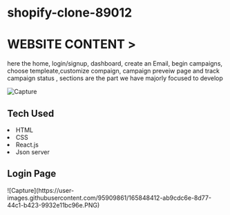 # shopify-clone-89012

<h1>WEBSITE CONTENT ></h1>
here the home, login/signup, dashboard, create an Email, begin campaigns, choose templeate,customize
compaign, campaign preveiw page and track campaign status , sections are the part we have majorly focused to develop

![Capture](https://user-images.githubusercontent.com/95909861/165847820-c8c44641-1e61-4a15-a04c-790ea08cf82b.PNG)

<h2>Tech Used</h2>
<li>HTML</li>
<li>CSS</li>
<li>React.js</li>
<li>Json server</li>

<h2>Login Page</h2>
![Capture](https://user-images.githubusercontent.com/95909861/165848412-ab9cdc6e-8d77-44c1-b423-9932e11bc96e.PNG)



